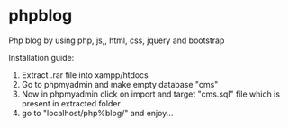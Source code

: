 # phpblog
Php blog by using php, js,, html, css, jquery and bootstrap

Installation guide:
1. Extract .rar file into xampp/htdocs
2. Go to phpmyadmin and make empty database "cms"
3. Now in phpmyadmin click on import and target "cms.sql" file which is present in extracted folder
4. go to "localhost/php%blog/" and enjoy...

